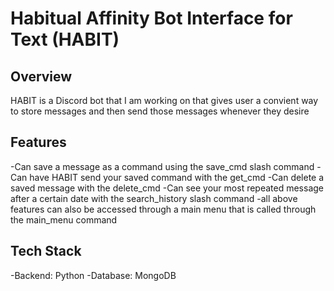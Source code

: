 # Habitual Affinity Bot Interface for Text (HABIT)

## Overview
HABIT is a Discord bot that I am working on that gives user a convient way to store messages and then send those messages whenever they desire

## Features
-Can save a message as a command using the save_cmd slash command 
-Can have HABIT send your saved command with the get_cmd
-Can delete a saved message with the delete_cmd 
-Can see your most repeated message after a certain date with the search_history slash command
-all above features can also be accessed through a main menu that is called through the main_menu command

## Tech Stack 
-Backend: Python 
-Database: MongoDB

